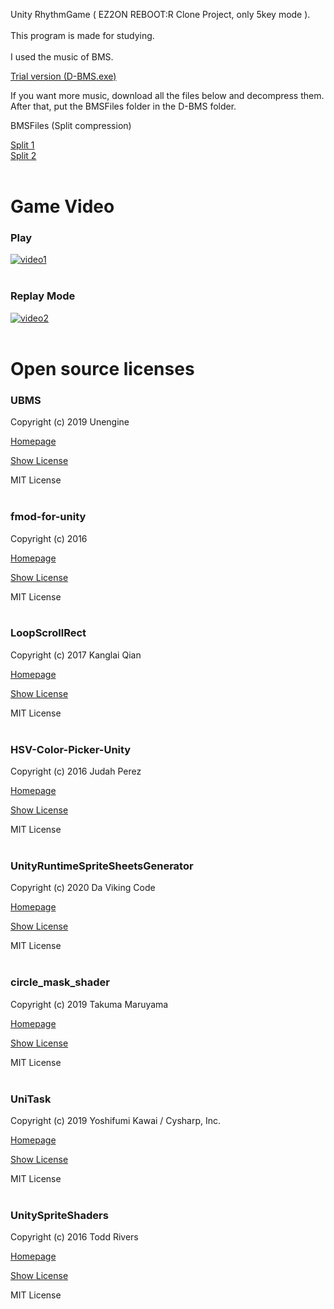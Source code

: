 Unity RhythmGame ( EZ2ON REBOOT:R Clone Project, only 5key mode ).<br/><br/>
This program is made for studying.<br/><br/>
I used the music of BMS.<br/>

[Trial version (D-BMS.exe)](https://drive.google.com/file/d/1tkj1Ww_gDYgo3IObihJ4wnaGwW8IDU0x/view?usp=sharing) <br/>

If you want more music, download all the files below and decompress them.<br/>
After that, put the BMSFiles folder in the D-BMS folder.<br/>

BMSFiles (Split compression)

[Split 1](https://drive.google.com/file/d/1vT6pe2wiOZ-bwi-1gY9PEk4xyQ45M88C/view?usp=sharing)<br/>
[Split 2](https://drive.google.com/file/d/1HxrttzrgXJ5AM_R-XR7mFhP87chH79on/view?usp=sharing)<br/><br/>

# Game Video<br/>
### Play
[![video1](http://img.youtube.com/vi/Mcmanuw70kk/0.jpg)](https://www.youtube.com/watch?v=Mcmanuw70kk)<br/><br/>
### Replay Mode
[![video2](http://img.youtube.com/vi/jWs-XPdMy7g/0.jpg)](https://www.youtube.com/watch?v=jWs-XPdMy7g)<br/><br/>

# Open source licenses

### UBMS

Copyright (c) 2019 Unengine

[Homepage](https://github.com/Unengine/UBMS)

[Show License](https://github.com/Unengine/UBMS/blob/master/LICENSE)

MIT License
<br/><br/>
### fmod-for-unity

Copyright (c) 2016

[Homepage](https://github.com/fmod/fmod-for-unity)

[Show License](https://github.com/fmod/fmod-for-unity/blob/2.02/LICENSE)

MIT License
<br/><br/>
### LoopScrollRect

Copyright (c) 2017 Kanglai Qian

[Homepage](https://github.com/qiankanglai/LoopScrollRect)

[Show License](https://github.com/qiankanglai/LoopScrollRect/blob/master/LICENSE)

MIT License
<br/><br/>
### HSV-Color-Picker-Unity

Copyright (c) 2016 Judah Perez

[Homepage](https://github.com/judah4/HSV-Color-Picker-Unity)

[Show License](https://github.com/judah4/HSV-Color-Picker-Unity/blob/master/LICENSE)

MIT License
<br/><br/>
### UnityRuntimeSpriteSheetsGenerator

Copyright (c) 2020 Da Viking Code

[Homepage](https://github.com/DaVikingCode/UnityRuntimeSpriteSheetsGenerator)

[Show License](https://github.com/DaVikingCode/UnityRuntimeSpriteSheetsGenerator/blob/master/LICENSE.txt)

MIT License
<br/><br/>
### circle_mask_shader

Copyright (c) 2019 Takuma Maruyama

[Homepage](https://github.com/umm/circle_mask_shader)

[Show License](https://github.com/umm/circle_mask_shader/blob/master/LICENSE.txt)

MIT License
<br/><br/>
### UniTask

Copyright (c) 2019 Yoshifumi Kawai / Cysharp, Inc.

[Homepage](https://github.com/Cysharp/UniTask)

[Show License](https://github.com/Cysharp/UniTask/blob/master/LICENSE)

MIT License
<br/><br/>
### UnitySpriteShaders

Copyright (c) 2016 Todd Rivers

[Homepage](https://github.com/traggett/UnitySpriteShaders)

[Show License](https://github.com/traggett/UnitySpriteShaders/blob/master/LICENSE)

MIT License
